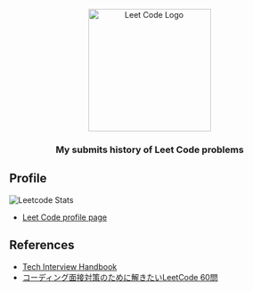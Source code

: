 <p align="center">
  <a href="https://leetcode.com/" target="blank"><img src="https://user-images.githubusercontent.com/64186927/189507377-b3d56f7d-c30b-4514-a41d-581acfe4c10e.png" width="220" alt="Leet Code Logo" /></a>
</p>

<h3 align="center">My submits history of Leet Code problems</h3>

## Profile
![Leetcode Stats](https://leetcard.jacoblin.cool/fanta335?ext=heatmap)
- [Leet Code profile page](https://leetcode.com/fanta335/)


## References
- [Tech Interview Handbook](https://www.techinterviewhandbook.org/algorithms/study-cheatsheet/)
- [コーディング面接対策のために解きたいLeetCode 60問](https://1kohei1.com/leetcode/)
